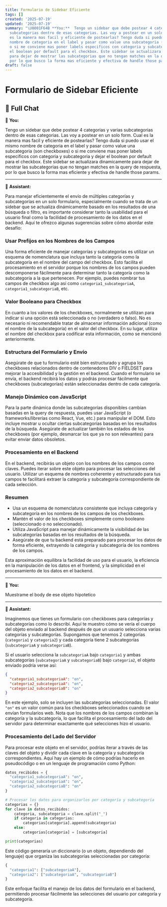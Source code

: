 ```yaml
---
title: Formulario de Sidebar Eficiente
tags: []
created: '2025-07-19'
updated: '2025-07-19'
summary: "\U0001F64B **You:**  Tengo un sidebar que debe postear 4 categorias y varias
  subcategorias dentro de esas categorias. Las voy a postear en un solo form. Cual
  es la manera mas facil y eficiente de postearlas? Tengo duda si puedo usar el mismo
  nombre de categoria en el label y pasar como value una subcategoria (son checkboxes)
  o si me conviene mas poner labels especificos con categoria y subcategoria y dejar
  el boolean por default para el checkbox. Este sidebar se actualizara dinamicamente
  para dejar de mostrar las subcategorias que no tengan matches en la query de respuesta,
  por lo que busco la forma mas eficiente y efectiva de handle those params."
draft: false
---
```


# Formulario de Sidebar Eficiente

## 🧠 Full Chat

🙋 **You:**

Tengo un sidebar que debe postear 4 categorias y varias subcategorias dentro de esas categorias. Las voy a postear en un solo form. Cual es la manera mas facil y eficiente de postearlas? Tengo duda si puedo usar el mismo nombre de categoria en el label y pasar como value una subcategoria (son checkboxes) o si me conviene mas poner labels especificos con categoria y subcategoria y dejar el boolean por default para el checkbox. Este sidebar se actualizara dinamicamente para dejar de mostrar las subcategorias que no tengan matches en la query de respuesta, por lo que busco la forma mas eficiente y efectiva de handle those params.

---

🤖 **Assistant:**

Para manejar eficientemente el envío de múltiples categorías y subcategorías en un solo formulario, especialmente cuando se trata de un sidebar que se actualiza dinámicamente basado en los resultados de una búsqueda o filtro, es importante considerar tanto la usabilidad para el usuario final como la facilidad de procesamiento de los datos en el backend. Aquí te ofrezco algunas sugerencias sobre cómo abordar este desafío:

### Usar Prefijos en los Nombres de los Campos

Una forma eficiente de manejar categorías y subcategorías es utilizar un esquema de nomenclatura que incluya tanto la categoría como la subcategoría en el nombre del campo del checkbox. Esto facilita el procesamiento en el servidor porque los nombres de los campos pueden descomponerse fácilmente para determinar tanto la categoría como la subcategoría a la que pertenecen. Por ejemplo, puedes nombrar tus campos de checkbox algo así como `categoria1_subcategoriaA`, `categoria1_subcategoriaB`, etc.

### Valor Booleano para Checkbox

En cuanto a los valores de los checkboxes, normalmente se utilizan para indicar si una opción está seleccionada o no (verdadero o falso). No es necesario ni recomendable tratar de almacenar información adicional (como el nombre de la subcategoría) en el valor del checkbox. En su lugar, utiliza el nombre del checkbox para codificar esta información, como se mencionó anteriormente.

### Estructura del Formulario y Envío

Asegúrate de que tu formulario esté bien estructurado y agrupa los checkboxes relacionados dentro de contenedores DIV o FIELDSET para mejorar la accesibilidad y la gestión en el backend. Cuando el formulario se envía, el backend recibirá los datos y podrás procesar fácilmente qué checkboxes (subcategorías) están seleccionadas dentro de cada categoría.

### Manejo Dinámico con JavaScript

Para la parte dinámica donde las subcategorías disponibles cambian basadas en la query de respuesta, puedes usar JavaScript (o frameworks/librerías como React, Vue, etc.) para manipular el DOM. Esto incluye mostrar u ocultar ciertas subcategorías basadas en los resultados de la búsqueda. Asegúrate de actualizar también los estados de los checkboxes (por ejemplo, desmarcar los que ya no son relevantes) para evitar enviar datos obsoletos.

### Procesamiento en el Backend

En el backend, recibirás un objeto con los nombres de los campos como claves. Puedes iterar sobre este objeto para procesar las selecciones del usuario. Utilizar un esquema de nombres coherente y estructurado para tus campos te facilitará extraer la categoría y subcategoría correspondiente de cada selección.

### Resumen

- Usa un esquema de nomenclatura consistente que incluya categoría y subcategoría en los nombres de los campos de los checkboxes.
- Mantén el valor de los checkboxes simplemente como booleano (seleccionado o no seleccionado).
- Utiliza JavaScript para manejar dinámicamente la visibilidad de las subcategorías basadas en los resultados de la búsqueda.
- Asegúrate de que tu backend está preparado para procesar los datos de forma eficiente, extrayendo la categoría y subcategoría de los nombres de los campos.

Esta aproximación equilibra la facilidad de uso para el usuario, la eficiencia en la manipulación de los datos en el frontend, y la simplicidad en el procesamiento de los datos en el backend.

---

🙋 **You:**

Muestrame el body de ese objeto hipotetico

---

🤖 **Assistant:**

Imaginemos que tienes un formulario con checkboxes para categorías y subcategorías como lo describí. Aquí te muestro cómo se vería el cuerpo del objeto enviado al backend después de que un usuario selecciona varias categorías y subcategorías. Supongamos que tenemos 2 categorías (`categoria1` y `categoria2`) y cada categoría tiene 2 subcategorías (`subcategoriaA` y `subcategoriaB`).

Si el usuario selecciona la `subcategoriaA` bajo `categoria1` y ambas subcategorías (`subcategoriaA` y `subcategoriaB`) bajo `categoria2`, el objeto enviado podría verse así:

```json
{
  "categoria1_subcategoriaA": "on",
  "categoria2_subcategoriaA": "on",
  "categoria2_subcategoriaB": "on"
}
```

En este ejemplo, solo se incluyen las subcategorías seleccionadas. El valor `"on"` es un valor común para los checkboxes seleccionados cuando se envían formularios web. Nota que los nombres de los campos combinan la categoría y la subcategoría, lo que facilita el procesamiento del lado del servidor para determinar exactamente qué selecciones hizo el usuario.

### Procesamiento del Lado del Servidor

Para procesar este objeto en el servidor, podrías iterar a través de las claves del objeto y dividir cada clave en la categoría y subcategoría correspondientes. Aquí hay un ejemplo de cómo podrías hacerlo en pseudocódigo o en un lenguaje de programación como Python:

```python
datos_recibidos = {
  "categoria1_subcategoriaA": "on",
  "categoria2_subcategoriaA": "on",
  "categoria2_subcategoriaB": "on"
}

# Procesar los datos para organizarlos por categoría y subcategoría
categorias = {}
for clave in datos_recibidos:
    categoria, subcategoria = clave.split("_")
    if categoria in categorias:
        categorias[categoria].append(subcategoria)
    else:
        categorias[categoria] = [subcategoria]

print(categorias)
```

Este código generaría un diccionario (o un objeto, dependiendo del lenguaje) que organiza las subcategorías seleccionadas por categoría:

```python
{
  "categoria1": ["subcategoriaA"],
  "categoria2": ["subcategoriaA", "subcategoriaB"]
}
```

Este enfoque facilita el manejo de los datos del formulario en el backend, permitiendo procesar fácilmente las selecciones del usuario por categoría y subcategoría.